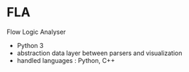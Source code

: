 # FLA
Flow Logic Analyser

- Python 3
- abstraction data layer between parsers and visualization
- handled languages : Python, C++
